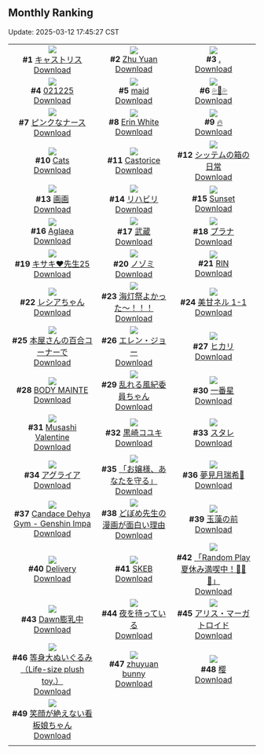 ## Monthly Ranking
Update: 2025-03-12 17:45:27 CST

|      |      |      |
| :----: | :----: | :----: |
| ![](https://i.pixiv.re/c/240x480/img-master/img/2025/02/12/00/00/17/127144091_p0_master1200.jpg)<br>**#1** [キャストリス](https://www.pixiv.net/artworks/127144091)<br>[Download](https://i.pixiv.re/img-original/img/2025/02/12/00/00/17/127144091_p0.jpg) | ![](https://i.pixiv.re/c/240x480/img-master/img/2025/02/12/15/07/32/127159619_p0_master1200.jpg)<br>**#2** [Zhu Yuan](https://www.pixiv.net/artworks/127159619)<br>[Download](https://i.pixiv.re/img-original/img/2025/02/12/15/07/32/127159619_p0.png) | ![](https://i.pixiv.re/c/240x480/img-master/img/2025/02/12/19/57/59/127166786_p0_master1200.jpg)<br>**#3** [.](https://www.pixiv.net/artworks/127166786)<br>[Download](https://i.pixiv.re/img-original/img/2025/02/12/19/57/59/127166786_p0.jpg) |
| ![](https://i.pixiv.re/c/240x480/img-master/img/2025/02/12/21/35/27/127170390_p0_master1200.jpg)<br>**#4** [021225](https://www.pixiv.net/artworks/127170390)<br>[Download](https://i.pixiv.re/img-original/img/2025/02/12/21/35/27/127170390_p0.jpg) | ![](https://i.pixiv.re/c/240x480/img-master/img/2025/02/12/00/00/11/127144058_p0_master1200.jpg)<br>**#5** [maid](https://www.pixiv.net/artworks/127144058)<br>[Download](https://i.pixiv.re/img-original/img/2025/02/12/00/00/11/127144058_p0.png) | ![](https://i.pixiv.re/c/240x480/img-master/img/2025/02/12/00/24/19/127145285_p0_master1200.jpg)<br>**#6** [💦🦈💦](https://www.pixiv.net/artworks/127145285)<br>[Download](https://i.pixiv.re/img-original/img/2025/02/12/00/24/19/127145285_p0.jpg) |
| ![](https://i.pixiv.re/c/240x480/img-master/img/2025/02/20/18/37/55/127144406_p0_master1200.jpg)<br>**#7** [ピンクなナース](https://www.pixiv.net/artworks/127144406)<br>[Download](https://i.pixiv.re/img-original/img/2025/02/20/18/37/55/127144406_p0.jpg) | ![](https://i.pixiv.re/c/240x480/img-master/img/2025/02/12/00/30/04/127145481_p0_master1200.jpg)<br>**#8** [Erin White](https://www.pixiv.net/artworks/127145481)<br>[Download](https://i.pixiv.re/img-original/img/2025/02/12/00/30/04/127145481_p0.png) | ![](https://i.pixiv.re/c/240x480/img-master/img/2025/02/12/00/01/08/127144260_p0_master1200.jpg)<br>**#9** [🔥](https://www.pixiv.net/artworks/127144260)<br>[Download](https://i.pixiv.re/img-original/img/2025/02/12/00/01/08/127144260_p0.png) |
| ![](https://i.pixiv.re/c/240x480/img-master/img/2025/02/12/20/13/45/127167480_p0_master1200.jpg)<br>**#10** [Cats](https://www.pixiv.net/artworks/127167480)<br>[Download](https://i.pixiv.re/img-original/img/2025/02/12/20/13/45/127167480_p0.jpg) | ![](https://i.pixiv.re/c/240x480/img-master/img/2025/02/12/09/39/01/127154363_p0_master1200.jpg)<br>**#11** [Castorice](https://www.pixiv.net/artworks/127154363)<br>[Download](https://i.pixiv.re/img-original/img/2025/02/12/09/39/01/127154363_p0.png) | ![](https://i.pixiv.re/c/240x480/img-master/img/2025/02/12/00/25/23/127145323_p0_master1200.jpg)<br>**#12** [シッテムの箱の日常](https://www.pixiv.net/artworks/127145323)<br>[Download](https://i.pixiv.re/img-original/img/2025/02/12/00/25/23/127145323_p0.jpg) |
| ![](https://i.pixiv.re/c/240x480/img-master/img/2025/02/12/14/46/39/127159271_p0_master1200.jpg)<br>**#13** [画画](https://www.pixiv.net/artworks/127159271)<br>[Download](https://i.pixiv.re/img-original/img/2025/02/12/14/46/39/127159271_p0.jpg) | ![](https://i.pixiv.re/c/240x480/img-master/img/2025/02/12/00/07/46/127144684_p0_master1200.jpg)<br>**#14** [リハビリ](https://www.pixiv.net/artworks/127144684)<br>[Download](https://i.pixiv.re/img-original/img/2025/02/12/00/07/46/127144684_p0.jpg) | ![](https://i.pixiv.re/c/240x480/img-master/img/2025/02/11/00/03/49/127109049_p0_master1200.jpg)<br>**#15** [Sunset](https://www.pixiv.net/artworks/127109049)<br>[Download](https://i.pixiv.re/img-original/img/2025/02/11/00/03/49/127109049_p0.jpg) |
| ![](https://i.pixiv.re/c/240x480/img-master/img/2025/02/12/08/25/10/127153368_p0_master1200.jpg)<br>**#16** [Aglaea](https://www.pixiv.net/artworks/127153368)<br>[Download](https://i.pixiv.re/img-original/img/2025/02/12/08/25/10/127153368_p0.jpg) | ![](https://i.pixiv.re/c/240x480/img-master/img/2025/02/12/19/28/58/127165953_p0_master1200.jpg)<br>**#17** [武蔵](https://www.pixiv.net/artworks/127165953)<br>[Download](https://i.pixiv.re/img-original/img/2025/02/12/19/28/58/127165953_p0.jpg) | ![](https://i.pixiv.re/c/240x480/img-master/img/2025/02/12/05/26/04/127151040_p0_master1200.jpg)<br>**#18** [プラナ](https://www.pixiv.net/artworks/127151040)<br>[Download](https://i.pixiv.re/img-original/img/2025/02/12/05/26/04/127151040_p0.jpg) |
| ![](https://i.pixiv.re/c/240x480/img-master/img/2025/02/12/13/31/28/127158108_p0_master1200.jpg)<br>**#19** [キサキ❤先生25](https://www.pixiv.net/artworks/127158108)<br>[Download](https://i.pixiv.re/img-original/img/2025/02/12/13/31/28/127158108_p0.png) | ![](https://i.pixiv.re/c/240x480/img-master/img/2025/02/12/19/03/21/127165239_p0_master1200.jpg)<br>**#20** [ノゾミ](https://www.pixiv.net/artworks/127165239)<br>[Download](https://i.pixiv.re/img-original/img/2025/02/12/19/03/21/127165239_p0.jpg) | ![](https://i.pixiv.re/c/240x480/img-master/img/2025/02/12/00/02/21/127144383_p0_master1200.jpg)<br>**#21** [RIN](https://www.pixiv.net/artworks/127144383)<br>[Download](https://i.pixiv.re/img-original/img/2025/02/12/00/02/21/127144383_p0.png) |
| ![](https://i.pixiv.re/c/240x480/img-master/img/2025/02/12/12/46/39/127157362_p0_master1200.jpg)<br>**#22** [レシアちゃん](https://www.pixiv.net/artworks/127157362)<br>[Download](https://i.pixiv.re/img-original/img/2025/02/12/12/46/39/127157362_p0.png) | ![](https://i.pixiv.re/c/240x480/img-master/img/2025/02/14/00/01/26/127208133_p0_master1200.jpg)<br>**#23** [海灯祭よかった～！！！](https://www.pixiv.net/artworks/127208133)<br>[Download](https://i.pixiv.re/img-original/img/2025/02/14/00/01/26/127208133_p0.jpg) | ![](https://i.pixiv.re/c/240x480/img-master/img/2025/02/11/00/00/21/127108631_p0_master1200.jpg)<br>**#24** [美甘ネル 1-1](https://www.pixiv.net/artworks/127108631)<br>[Download](https://i.pixiv.re/img-original/img/2025/02/11/00/00/21/127108631_p0.png) |
| ![](https://i.pixiv.re/c/240x480/img-master/img/2025/02/12/20/00/50/127166998_p0_master1200.jpg)<br>**#25** [本屋さんの百合コーナーで](https://www.pixiv.net/artworks/127166998)<br>[Download](https://i.pixiv.re/img-original/img/2025/02/12/20/00/50/127166998_p0.jpg) | ![](https://i.pixiv.re/c/240x480/img-master/img/2025/02/11/18/31/44/127131843_p0_master1200.jpg)<br>**#26** [エレン・ジョー](https://www.pixiv.net/artworks/127131843)<br>[Download](https://i.pixiv.re/img-original/img/2025/02/11/18/31/44/127131843_p0.jpg) | ![](https://i.pixiv.re/c/240x480/img-master/img/2025/02/12/22/30/56/127172446_p0_master1200.jpg)<br>**#27** [ヒカリ](https://www.pixiv.net/artworks/127172446)<br>[Download](https://i.pixiv.re/img-original/img/2025/02/12/22/30/56/127172446_p0.png) |
| ![](https://i.pixiv.re/c/240x480/img-master/img/2025/02/14/00/01/05/127208029_p0_master1200.jpg)<br>**#28** [BODY MAINTE](https://www.pixiv.net/artworks/127208029)<br>[Download](https://i.pixiv.re/img-original/img/2025/02/14/00/01/05/127208029_p0.jpg) | ![](https://i.pixiv.re/c/240x480/img-master/img/2025/02/12/18/52/41/127164792_p0_master1200.jpg)<br>**#29** [乱れる風紀委員ちゃん](https://www.pixiv.net/artworks/127164792)<br>[Download](https://i.pixiv.re/img-original/img/2025/02/12/18/52/41/127164792_p0.png) | ![](https://i.pixiv.re/c/240x480/img-master/img/2025/02/10/00/11/41/127077009_p0_master1200.jpg)<br>**#30** [一番星](https://www.pixiv.net/artworks/127077009)<br>[Download](https://i.pixiv.re/img-original/img/2025/02/10/00/11/41/127077009_p0.jpg) |
| ![](https://i.pixiv.re/c/240x480/img-master/img/2025/02/14/17/12/23/127231487_p0_master1200.jpg)<br>**#31** [Musashi Valentine](https://www.pixiv.net/artworks/127231487)<br>[Download](https://i.pixiv.re/img-original/img/2025/02/14/17/12/23/127231487_p0.jpg) | ![](https://i.pixiv.re/c/240x480/img-master/img/2025/02/12/16/29/43/127161086_p0_master1200.jpg)<br>**#32** [黒崎コユキ](https://www.pixiv.net/artworks/127161086)<br>[Download](https://i.pixiv.re/img-original/img/2025/02/12/16/29/43/127161086_p0.png) | ![](https://i.pixiv.re/c/240x480/img-master/img/2025/02/10/01/50/14/127080105_p0_master1200.jpg)<br>**#33** [スタレ](https://www.pixiv.net/artworks/127080105)<br>[Download](https://i.pixiv.re/img-original/img/2025/02/10/01/50/14/127080105_p0.jpg) |
| ![](https://i.pixiv.re/c/240x480/img-master/img/2025/02/13/00/00/15/127175815_p0_master1200.jpg)<br>**#34** [アグライア](https://www.pixiv.net/artworks/127175815)<br>[Download](https://i.pixiv.re/img-original/img/2025/02/13/00/00/15/127175815_p0.jpg) | ![](https://i.pixiv.re/c/240x480/img-master/img/2025/02/13/00/10/34/127176505_p0_master1200.jpg)<br>**#35** [「お嬢様、あなたを守る」](https://www.pixiv.net/artworks/127176505)<br>[Download](https://i.pixiv.re/img-original/img/2025/02/13/00/10/34/127176505_p0.png) | ![](https://i.pixiv.re/c/240x480/img-master/img/2025/02/13/01/03/50/127178235_p0_master1200.jpg)<br>**#36** [夢見月瑞希🎨](https://www.pixiv.net/artworks/127178235)<br>[Download](https://i.pixiv.re/img-original/img/2025/02/13/01/03/50/127178235_p0.jpg) |
| ![](https://i.pixiv.re/c/240x480/img-master/img/2025/02/11/02/04/13/127112698_p0_master1200.jpg)<br>**#37** [Candace Dehya Gym - Genshin Impa](https://www.pixiv.net/artworks/127112698)<br>[Download](https://i.pixiv.re/img-original/img/2025/02/11/02/04/13/127112698_p0.png) | ![](https://i.pixiv.re/c/240x480/img-master/img/2025/02/12/16/08/47/127160408_p0_master1200.jpg)<br>**#38** [どぼめ先生の漫画が面白い理由](https://www.pixiv.net/artworks/127160408)<br>[Download](https://i.pixiv.re/img-original/img/2025/02/12/16/08/47/127160408_p0.png) | ![](https://i.pixiv.re/c/240x480/img-master/img/2025/02/11/09/32/31/127118787_p0_master1200.jpg)<br>**#39** [玉藻の前](https://www.pixiv.net/artworks/127118787)<br>[Download](https://i.pixiv.re/img-original/img/2025/02/11/09/32/31/127118787_p0.jpg) |
| ![](https://i.pixiv.re/c/240x480/img-master/img/2025/02/14/13/53/26/127226655_p0_master1200.jpg)<br>**#40** [Delivery](https://www.pixiv.net/artworks/127226655)<br>[Download](https://i.pixiv.re/img-original/img/2025/02/14/13/53/26/127226655_p0.jpg) | ![](https://i.pixiv.re/c/240x480/img-master/img/2025/02/11/13/00/13/127123482_p0_master1200.jpg)<br>**#41** [SKEB](https://www.pixiv.net/artworks/127123482)<br>[Download](https://i.pixiv.re/img-original/img/2025/02/11/13/00/13/127123482_p0.jpg) | ![](https://i.pixiv.re/c/240x480/img-master/img/2025/02/12/00/00/08/127144043_p0_master1200.jpg)<br>**#42** [「Random Play 夏休み満喫中！🌴🌊✨」](https://www.pixiv.net/artworks/127144043)<br>[Download](https://i.pixiv.re/img-original/img/2025/02/12/00/00/08/127144043_p0.jpg) |
| ![](https://i.pixiv.re/c/240x480/img-master/img/2025/02/13/08/00/04/127184577_p0_master1200.jpg)<br>**#43** [Dawn膨乳中](https://www.pixiv.net/artworks/127184577)<br>[Download](https://i.pixiv.re/img-original/img/2025/02/13/08/00/04/127184577_p0.jpg) | ![](https://i.pixiv.re/c/240x480/img-master/img/2025/02/12/07/30/05/127152605_p0_master1200.jpg)<br>**#44** [夜を待っている](https://www.pixiv.net/artworks/127152605)<br>[Download](https://i.pixiv.re/img-original/img/2025/02/12/07/30/05/127152605_p0.jpg) | ![](https://i.pixiv.re/c/240x480/img-master/img/2025/02/12/00/00/21/127144117_p0_master1200.jpg)<br>**#45** [アリス・マーガトロイド](https://www.pixiv.net/artworks/127144117)<br>[Download](https://i.pixiv.re/img-original/img/2025/02/12/00/00/21/127144117_p0.jpg) |
| ![](https://i.pixiv.re/c/240x480/img-master/img/2025/02/12/05/01/08/127150781_p0_master1200.jpg)<br>**#46** [等身大ぬいぐるみ（Life-size plush toy.）](https://www.pixiv.net/artworks/127150781)<br>[Download](https://i.pixiv.re/img-original/img/2025/02/12/05/01/08/127150781_p0.jpg) | ![](https://i.pixiv.re/c/240x480/img-master/img/2025/02/10/22/46/44/127105778_p0_master1200.jpg)<br>**#47** [zhuyuan bunny](https://www.pixiv.net/artworks/127105778)<br>[Download](https://i.pixiv.re/img-original/img/2025/02/10/22/46/44/127105778_p0.jpg) | ![](https://i.pixiv.re/c/240x480/img-master/img/2025/02/11/00/19/28/127109700_p0_master1200.jpg)<br>**#48** [樱](https://www.pixiv.net/artworks/127109700)<br>[Download](https://i.pixiv.re/img-original/img/2025/02/11/00/19/28/127109700_p0.jpg) |
| ![](https://i.pixiv.re/c/240x480/img-master/img/2025/02/11/15/00/48/127126200_p0_master1200.jpg)<br>**#49** [笑顔が絶えない看板娘ちゃん](https://www.pixiv.net/artworks/127126200)<br>[Download](https://i.pixiv.re/img-original/img/2025/02/11/15/00/48/127126200_p0.jpg) |
|      |      |
